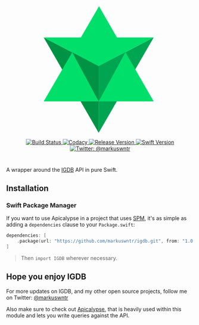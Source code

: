 <!-- markdownlint-disable MD033 -->
<p align="center">
    <svg space="preserve" style="margin-left:-9px;margin-top:-7px;" version="1.1" viewBox="0 0 419.3 482.7" width="300px" xmlns="http://www.w3.org/2000/svg"><g><polygon fill="#00A552" points="210,228.7 416.4,121.1 210,478.7"></polygon><polygon fill="#009345" points="210,228.7 3.6,121.1 210,478.7"></polygon><polygon fill="#01DF6B" points="416.4,121.1 3.6,121.1 210,228.7"></polygon><polygon fill="#01DF6B" points="3.6,361 211.2,4.1 416.4,361"></polygon><polygon fill="#00A552" points="210,228.7 310.3,176.4 210,361"></polygon><polygon fill="#009345" points="110.6,176.9 210,361 210,228.7"></polygon></g></svg>
</p>

<p align="center">
    <a href="https://travis-ci.com/markuswntr/igdb">
        <img src="https://travis-ci.com/markuswntr/igdb.svg?branch=master" alt="Build Status" />
    </a>
    <a href="https://www.codacy.com/app/markuswntr/igdb">
        <img src="https://api.codacy.com/project/badge/Grade/d17a7b58072f420ea719f27c94957cc0" alt="Codacy" />
    </a>
    <a href="https://github.com/markuswntr/igdb/releases">
        <img src="https://img.shields.io/github/release/markuswntr/igdb.svg" alt="Release Version" />
    </a>
    <a href="https://swift.org">
        <img src="https://img.shields.io/badge/Swift-4.2-red.svg" alt="Swift Version" />
    </a>
    <a href="https://twitter.com/markuswntr">
        <img src="https://img.shields.io/badge/contact-@markuswntr-5AA9E7.svg" alt="Twitter: @markuswntr" />
    </a>
</p>
<!-- markdownlint-enable MD033 -->

#

A wrapper around the [IGDB](https://igdb.com) API in pure Swift.

## Installation

### Swift Package Manager

If you want to use Apicalypse in a project that uses [SPM](https://swift.org/package-manager/),
it's as simple as adding a `dependencies` clause to your `Package.swift`:

``` swift
dependencies: [
    .package(url: "https://github.com/markuswntr/igdb.git", from: "1.0.0")
]
```

> Then `import IGDB` wherever necessary.

## Hope you enjoy IGDB

For more updates on IGDB, and my other open source projects,
follow me on Twitter: [@markuswntr](https://www.twitter.com/markuswntr)

Also make sure to check out [Apicalypse](https://github.com/markuswntr/apicalypse), that is heavily used within this module and lets you write queries against the API.
